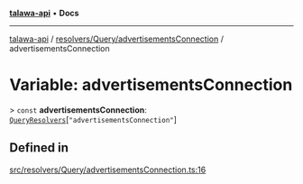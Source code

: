 [**talawa-api**](../../../../README.md) • **Docs**

***

[talawa-api](../../../../modules.md) / [resolvers/Query/advertisementsConnection](../README.md) / advertisementsConnection

# Variable: advertisementsConnection

\> `const` **advertisementsConnection**: [`QueryResolvers`](../../../../types/generatedGraphQLTypes/type-aliases/QueryResolvers.md)\[`"advertisementsConnection"`\]

## Defined in

[src/resolvers/Query/advertisementsConnection.ts:16](https://github.com/PalisadoesFoundation/talawa-api/blob/1f38da5423898626c6ebfa24896a9c3d008195c6/src/resolvers/Query/advertisementsConnection.ts#L16)
